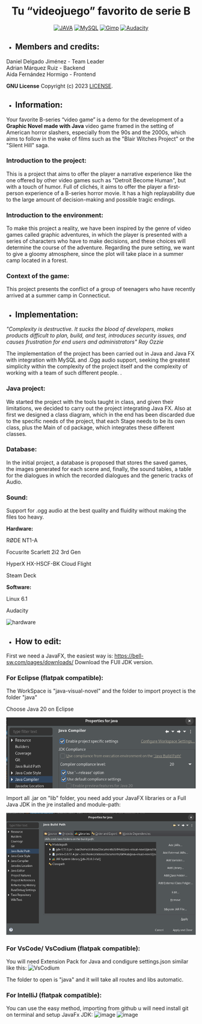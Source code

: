 <h1 align="center">Tu “videojuego” favorito de serie B</h1>

<div align="center">

[![JAVA](https://img.shields.io/badge/Java-ED8B00?style=for-the-badge&logo=openjdk&logoColor=white)](https://bell-sw.com/pages/downloads/)
[![MySQL](https://img.shields.io/badge/MySQL-005C84?style=for-the-badge&logo=mysql&logoColor=white)](https://www.mysql.com/)
[![Gimp](https://img.shields.io/badge/gimp-5C5543?style=for-the-badge&logo=gimp&logoColor=white)](https://www.gimp.org/)
[![Audacity](https://img.shields.io/badge/Audacity-0000CC?style=for-the-badge&logo=audacity&logoColor=white)](https://www.audacityteam.org/)

</div>

- <h2>Members and credits: </h2>

Daniel Delgado Jiménez - Team Leader<br>
Adrian Márquez Ruiz - Backend<br>
Aida Fernández Hormigo - Frontend<br>

**GNU License**
Copyright (c) 2023 [LICENSE](https://github.com/eldiosx/novelaGraficaJava/blob/main/LICENSE).

- <h2>Information: </h2>
Your favorite B-series “video game” is a demo for the development of a <b>Graphic Novel made with Java</b> video game framed in the setting of American horror slashers, especially from the 90s and the 2000s, which aims to follow in the wake of films such as the "Blair Witches Project" or the "Silent Hill" saga.
<h3>Introduction to the project: </h3>
This is a project that aims to offer the player a narrative experience like the one offered by other video games such as "Detroit Become Human", but with a touch of humor. Full of clichés, it aims to offer the player a first-person experience of a B-series horror movie. It has a high replayability due to the large amount of decision-making and possible tragic endings.
<h3>Introduction to the environment: </h3>
To make this project a reality, we have been inspired by the genre of video games called graphic adventures, in which the player is presented with a series of characters who have to make decisions, and these choices will determine the course of the adventure. Regarding the pure setting, we want to give a gloomy atmosphere, since the plot will take place in a summer camp located in a forest.
<h3>Context of the game: </h3>
This project presents the conflict of a group of teenagers who have recently arrived at a summer camp in Connecticut.

- <h2>Implementation: </h2>
<i>"Complexity is destructive. It sucks the blood of developers, makes products difficult to plan, build, and test, introduces security issues, and causes frustration for end users and administrators" Ray Ozzie</i>

The implementation of the project has been carried out in Java and Java FX with integration with MySQL and .Ogg audio support, seeking the greatest simplicity within the complexity of the project itself and the complexity of working with a team of such different people. .
<h3>Java project: </h3>
We started the project with the tools taught in class, and given their limitations, we decided to carry out the project integrating Java FX. Also at first we designed a class diagram, which in the end has been discarded due to the specific needs of the project, that each Stage needs to be its own class, plus the Main of cd package, which integrates these different classes.
<h3>Database: </h3>
In the initial project, a database is proposed that stores the saved games, the images generated for each scene and, finally, the sound tables, a table for the dialogues in which the recorded dialogues and the generic tracks of Audio.
<h3>Sound: </h3>

Support for .ogg audio at the best quality and fluidity without making the files too heavy.

<b>Hardware:</b>

RØDE NT1-A

Focusrite Scarlett 2i2 3rd Gen

HyperX HX-HSCF-BK Cloud Flight

Steam Deck

<b>Software:</b>

Linux 6.1

Audacity

![hardware](https://user-images.githubusercontent.com/61506276/236693338-47edaa11-e0a7-4614-b388-fde32836452d.png)


- <h2>How to edit: </h2>

First we need a JavaFX, the easiest way is: https://bell-sw.com/pages/downloads/ Download the FUll JDK version.

<h3>For Eclipse (flatpak compatible): </h3>

The WorkSpace is "java-visual-novel" and the folder to import proyect is the folder "java"

Choose Java 20 on Eclipse

![Alt text](img/JAVA20.png)

Import all .jar on "lib" folder, you need add your JavaFX libraries or a Full Java JDK in the jre installed and module-path:

![Alt text](img/libs.png)

<h3>For VsCode/ VsCodium (flatpak compatible): </h3>

You will need Extension Pack for Java and condigure settings.json similar like this:
![VsCodium](https://user-images.githubusercontent.com/61506276/233184141-a231bf24-8dda-4076-92b9-d806ca6dc5de.png)

The folder to open is "java" and it will take all routes and libs automatic.


<h3>For IntelliJ (flatpak compatible): </h3>

You can use the easy method, importing from github u will need install git on terminal and setup JavaFx JDK:
![image](https://user-images.githubusercontent.com/61506276/233188156-69755a74-511c-4514-b552-116c43e555e7.png)
![image](https://user-images.githubusercontent.com/61506276/232152854-d24a8c15-7d24-42f3-9447-516f5fc93d51.png)

